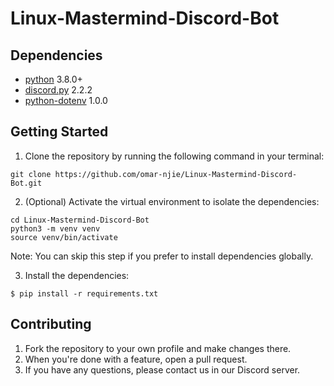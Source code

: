 # Linux-Mastermind-Discord-Bot

## Dependencies
- [python](https://www.python.org/) 3.8.0+
- [discord.py](https://pypi.org/project/discord.py/) 2.2.2
- [python-dotenv](https://pypi.org/project/python-dotenv/) 1.0.0

## Getting Started
1. Clone the repository by running the following command in your terminal:
```
git clone https://github.com/omar-njie/Linux-Mastermind-Discord-Bot.git
```
2. (Optional) Activate the virtual environment to isolate the dependencies:
```
cd Linux-Mastermind-Discord-Bot
python3 -m venv venv
source venv/bin/activate
```

Note: You can skip this step if you prefer to install dependencies globally.

3. Install the dependencies:
```
$ pip install -r requirements.txt
```

## Contributing
1. Fork the repository to your own profile and make changes there.
2. When you're done with a feature, open a pull request.
3. If you have any questions, please contact us in our Discord server.
